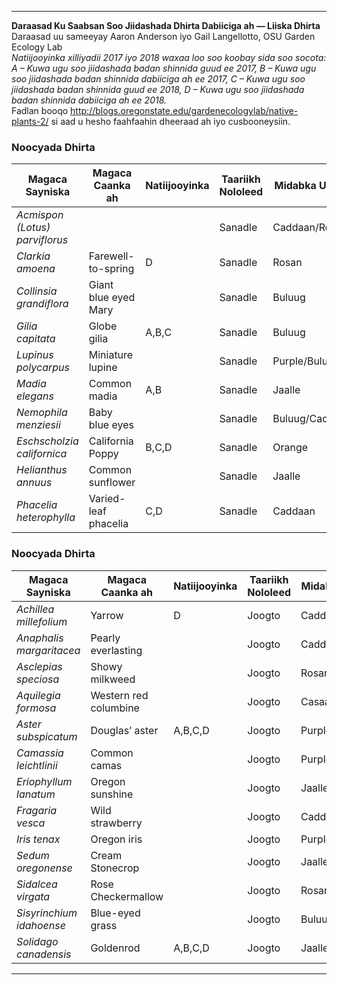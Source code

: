 ---

**Daraasad Ku Saabsan Soo Jiidashada Dhirta Dabiiciga ah — Liiska Dhirta**  
Daraasad uu sameeyay Aaron Anderson iyo Gail Langellotto, OSU Garden Ecology Lab  
*Natiijooyinka xilliyadii 2017 iyo 2018 waxaa loo soo koobay sida soo socota: A – Kuwa ugu soo jiidashada badan shinnida guud ee 2017, B – Kuwa ugu soo jiidashada badan shinnida dabiiciga ah ee 2017, C – Kuwa ugu soo jiidashada badan shinnida guud ee 2018, D – Kuwa ugu soo jiidashada badan shinnida dabiiciga ah ee 2018.*  
Fadlan booqo http://blogs.oregonstate.edu/gardenecologylab/native-plants-2/ si aad u hesho faahfaahin dheeraad ah iyo cusbooneysiin.  

### **Noocyada Dhirta**  
**Magaca Sayniska** | **Magaca Caanka ah** | **Natiijooyinka** | **Taariikh Nololeed** | **Midabka Ubaxa**  
---|---|---|---|---  
*Acmispon (Lotus) parviflorus* |   |   | Sanadle | Caddaan/Rosan  
*Clarkia amoena* | Farewell-to-spring | D | Sanadle | Rosan  
*Collinsia grandiflora* | Giant blue eyed Mary |   | Sanadle | Buluug  
*Gilia capitata* | Globe gilia | A,B,C | Sanadle | Buluug  
*Lupinus polycarpus* | Miniature lupine |   | Sanadle | Purple/Buluug  
*Madia elegans* | Common madia | A,B | Sanadle | Jaalle  
*Nemophila menziesii* | Baby blue eyes |   | Sanadle | Buluug/Caddaan  
*Eschscholzia californica* | California Poppy | B,C,D | Sanadle | Orange  
*Helianthus annuus* | Common sunflower |   | Sanadle | Jaalle  
*Phacelia heterophylla* | Varied-leaf phacelia | C,D | Sanadle | Caddaan  

### **Noocyada Dhirta**  
**Magaca Sayniska** | **Magaca Caanka ah** | **Natiijooyinka** | **Taariikh Nololeed** | **Midabka Ubaxa**  
---|---|---|---|---  
*Achillea millefolium* | Yarrow | D | Joogto | Caddaan  
*Anaphalis margaritacea* | Pearly everlasting |   | Joogto | Caddaan  
*Asclepias speciosa* | Showy milkweed |   | Joogto | Rosan/Caddaan  
*Aquilegia formosa* | Western red columbine |   | Joogto | Casaan  
*Aster subspicatum* | Douglas’ aster | A,B,C,D | Joogto | Purple  
*Camassia leichtlinii* | Common camas |   | Joogto | Purple/Caddaan  
*Eriophyllum lanatum* | Oregon sunshine |   | Joogto | Jaalle  
*Fragaria vesca* | Wild strawberry |   | Joogto | Caddaan  
*Iris tenax* | Oregon iris |   | Joogto | Purple  
*Sedum oregonense* | Cream Stonecrop |   | Joogto | Jaalle  
*Sidalcea virgata* | Rose Checkermallow |   | Joogto | Rosan  
*Sisyrinchium idahoense* | Blue-eyed grass |   | Joogto | Buluug/Purple  
*Solidago canadensis* | Goldenrod | A,B,C,D | Joogto | Jaalle  

---
